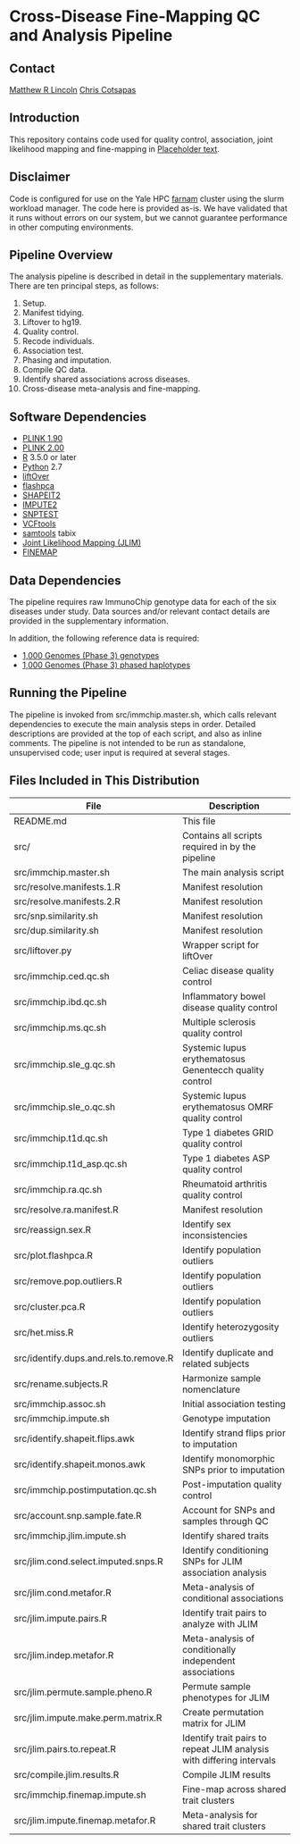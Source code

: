 # Cross-Disease Fine-Mapping QC and Analysis Pipeline


## Contact
[Matthew R Lincoln](mailto:matthew.lincoln@yale.edu)
[Chris Cotsapas](mailto:cotsapas@broadinstitute.org)


## Introduction
This repository contains code used for quality control, association, joint likelihood mapping and fine-mapping in [Placeholder text](https://localhost).


## Disclaimer
Code is configured for use on the Yale HPC [farnam](https://docs.ycrc.yale.edu/clusters-at-yale/clusters/farnam/) cluster using the slurm workload manager. The code here is provided as-is. We have validated that it runs without errors on our system, but we cannot guarantee performance in other computing environments.


## Pipeline Overview
The analysis pipeline is described in detail in the supplementary materials. There are ten principal steps, as follows:
1. Setup.
2. Manifest tidying.
3. Liftover to hg19.
4. Quality control.
5. Recode individuals.
6. Association test.
7. Phasing and imputation.
8. Compile QC data.
9. Identify shared associations across diseases.
10. Cross-disease meta-analysis and fine-mapping.


## Software Dependencies
- [PLINK 1.90](https://www.cog-genomics.org/plink/1.9/)
- [PLINK 2.00](https://www.cog-genomics.org/plink/2.0/)
- [R](https://www.r-project.org) 3.5.0 or later
- [Python](https://www.python.org/download/releases/2.7/) 2.7
- [liftOver](http://hgdownload.soe.ucsc.edu/admin/exe/linux.x86_64/liftOver)
- [flashpca](https://github.com/gabraham/flashpca)
- [SHAPEIT2](http://mathgen.stats.ox.ac.uk/genetics_software/shapeit/shapeit.html)
- [IMPUTE2](https://mathgen.stats.ox.ac.uk/impute/impute_v2.html)
- [SNPTEST](https://mathgen.stats.ox.ac.uk/genetics_software/snptest/snptest.html)
- [VCFtools](https://vcftools.github.iohttps://vcftools.github.io)
- [samtools](https://github.com/samtools) tabix
- [Joint Likelihood Mapping (JLIM)](https://github.com/cotsapaslab/jlim)
- [FINEMAP](http://www.christianbenner.com)


## Data Dependencies
The pipeline requires raw ImmunoChip genotype data for each of the six diseases under study. Data sources and/or relevant contact details are provided in the supplementary information.

In addition, the following reference data is required:
- [1,000 Genomes (Phase 3) genotypes](ftp://ftp.1000genomes.ebi.ac.uk/vol1/ftp/release/20130502/)
- [1,000 Genomes (Phase 3) phased haplotypes](https://mathgen.stats.ox.ac.uk/impute/1000GP_Phase3.tgz)


## Running the Pipeline
The pipeline is invoked from src/immchip.master.sh, which calls relevant dependencies to execute the main analysis steps in order. Detailed descriptions are provided at the top of each script, and also as inline comments. The pipeline is not intended to be run as standalone, unsupervised code; user input is required at several stages.


## Files Included in This Distribution
| File | Description |
| ---- | --- |
| README.md | This file |
| src/  | Contains all scripts required in by the pipeline |
| src/immchip.master.sh | The main analysis script |
| src/resolve.manifests.1.R | Manifest resolution |
| src/resolve.manifests.2.R | Manifest resolution |
| src/snp.similarity.sh | Manifest resolution |
| src/dup.similarity.sh | Manifest resolution |
| src/liftover.py | Wrapper script for liftOver |
| src/immchip.ced.qc.sh | Celiac disease quality control|
| src/immchip.ibd.qc.sh | Inflammatory bowel disease quality control |
| src/immchip.ms.qc.sh | Multiple sclerosis quality control |
| src/immchip.sle_g.qc.sh | Systemic lupus erythematosus Genentecch quality control |
| src/immchip.sle_o.qc.sh | Systemic lupus erythematosus OMRF quality control |
| src/immchip.t1d.qc.sh | Type 1 diabetes GRID quality control |
| src/immchip.t1d_asp.qc.sh | Type 1 diabetes ASP quality control |
| src/immchip.ra.qc.sh | Rheumatoid arthritis quality control |
| src/resolve.ra.manifest.R | Manifest resolution |
| src/reassign.sex.R | Identify sex inconsistencies |
| src/plot.flashpca.R | Identify population outliers |
| src/remove.pop.outliers.R | Identify population outliers |
| src/cluster.pca.R | Identify population outliers |
| src/het.miss.R | Identify heterozygosity outliers |
| src/identify.dups.and.rels.to.remove.R | Identify duplicate and related subjects |
| src/rename.subjects.R | Harmonize sample nomenclature |
| src/immchip.assoc.sh | Initial association testing |
| src/immchip.impute.sh | Genotype imputation |
| src/identify.shapeit.flips.awk | Identify strand flips prior to imputation |
| src/identify.shapeit.monos.awk | Identify monomorphic SNPs prior to imputation |
| src/immchip.postimputation.qc.sh | Post-imputation quality control |
| src/account.snp.sample.fate.R | Account for SNPs and samples through QC |
| src/immchip.jlim.impute.sh | Identify shared traits |
| src/jlim.cond.select.imputed.snps.R | Identify conditioning SNPs for JLIM association analysis |
| src/jlim.cond.metafor.R | Meta-analysis of conditional associations |
| src/jlim.impute.pairs.R | Identify trait pairs to analyze with JLIM |
| src/jlim.indep.metafor.R | Meta-analysis of conditionally independent associations |
| src/jlim.permute.sample.pheno.R | Permute sample phenotypes for JLIM |
| src/jlim.impute.make.perm.matrix.R | Create permutation matrix for JLIM |
| src/jlim.pairs.to.repeat.R | Identify trait pairs to repeat JLIM analysis with differing intervals |
| src/compile.jlim.results.R | Compile JLIM results |
| src/immchip.finemap.impute.sh | Fine-map across shared trait clusters |
| src/jlim.impute.finemap.metafor.R | Meta-analysis for shared trait clusters |
